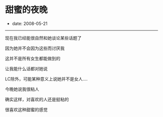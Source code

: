 # 甜蜜的夜晚

- date: 2008-05-21

--------------------------


现在我已经能很自然和她谈论某些话题了

因为她并不会因为这些而讨厌我

这并不是所有女生都能做到的

让我能什么话都对她说

LC除外，可能某种意义上说她并不是女人....


今晚她说我很粘人

确实这样，对喜欢的人还是挺粘的

很喜欢这种甜蜜的感觉
